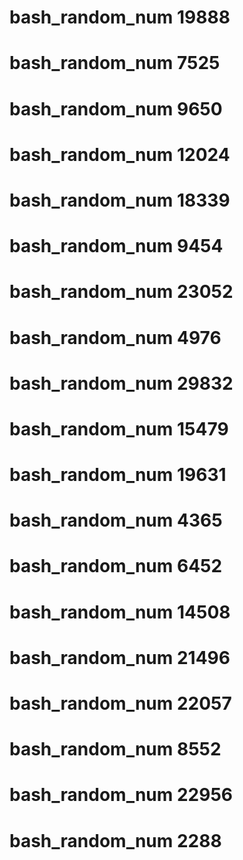 # bash_random_num 19888
# bash_random_num 7525
# bash_random_num 9650
# bash_random_num 12024
# bash_random_num 18339
# bash_random_num 9454
# bash_random_num 23052
# bash_random_num 4976
# bash_random_num 29832
# bash_random_num 15479
# bash_random_num 19631
# bash_random_num 4365
# bash_random_num 6452
# bash_random_num 14508
# bash_random_num 21496
# bash_random_num 22057
# bash_random_num 8552
# bash_random_num 22956
# bash_random_num 2288
